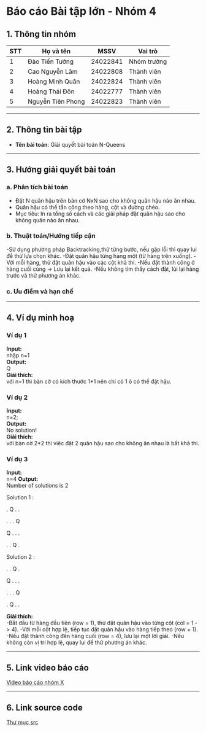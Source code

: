 # Báo cáo Bài tập lớn - Nhóm 4

## 1. Thông tin nhóm
| STT | Họ và tên | MSSV | Vai trò |
|---|---|---|---|
| 1 | Đào Tiến Tưởng | 24022841 | Nhóm trưởng |
| 2 | Cao Nguyễn Lâm | 24022808 | Thành viên |
| 3 | Hoàng Minh Quân | 24022824 | Thành viên |
| 4 | Hoàng Thái Đôn | 24022777 | Thành viên |
| 5 | Nguyễn Tiên Phong | 24022823 | Thành viên |

---

## 2. Thông tin bài tập
- **Tên bài toán**: Giải quyết bài toán N-Queens

---

## 3. Hướng giải quyết bài toán

### a. Phân tích bài toán
- Đặt N quân hậu trên bàn cờ NxN sao cho không quân hậu nào ăn nhau.
- Quân hậu có thể tấn công theo hàng, cột và đường chéo.
- Mục tiêu: In ra tổng số cách và các giải pháp đặt quân hậu sao cho không quân nào ăn nhau.
### b. Thuật toán/Hướng tiếp cận
-Sử dụng phương pháp Backtracking,thử từng bước, nếu gặp lỗi thì quay lui để thử lựa chọn khác.
-Đặt quân hậu từng hàng một (từ hàng trên xuống).
-Với mỗi hàng, thử đặt quân hậu vào các cột khả thi.
-Nếu đặt thành công ở hàng cuối cùng → Lưu lại kết quả.
-Nếu không tìm thấy cách đặt, lùi lại hàng trước và thử phương án khác.
### c. Ưu điểm và hạn chế

---

## 4. Ví dụ minh hoạ
### Ví dụ 1
**Input:**  
nhập n=1  
**Output:**  
Q  
**Giải thích:**  
với n=1 thì bàn cờ có kích thước 1*1 nên chỉ có 1 ô có thể đặt hậu.

### Ví dụ 2
**Input:**  
n=2;  
**Output:**  
No solution!  
**Giải thích:**  
với bàn cờ 2*2 thì việc đặt 2 quân hậu sao cho không ăn nhau là bất khả thi.
### Ví dụ 3
**Input:**  
n=4
**Output:**  
Number of solutions is 2

Solution 1 :

. Q . .

. . . Q

Q . . .

. . Q .


Solution 2 :

. . Q .

Q . . .

. . . Q

. Q . .


**Giải thích:**  
-Bắt đầu từ hàng đầu tiên (row = 1), thử đặt quân hậu vào từng cột (col = 1 -> 4).
-Với mỗi cột hợp lệ, tiếp tục đặt quân hậu vào hàng tiếp theo (row + 1).
-Nếu đặt thành công đến hàng cuối (row = 4), lưu lại một lời giải.
-Nếu không còn vị trí hợp lệ, quay lui  để thử phương án khác.

---

## 5. Link video báo cáo
[Video báo cáo nhóm X](#)

---

## 6. Link source code
[Thư mục src](./src)

